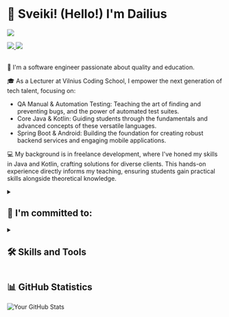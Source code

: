 # 👋 Sveiki! (Hello!) I'm Dailius

[//]: # (https://github.com/antonkomarev/github-profile-views-counter)
![](https://komarev.com/ghpvc/?username=dailius-vcs&base=50&abbreviated=true)

<!--
    https://dev.to/envoy_/150-badges-for-github-pnk 
    https://github.com/hendrasob/badges
    https://github.com/badges/shields
-->
<div>
    <a href="https://www.linkedin.com/in/dailiusrascius/">
        <img src="https://img.shields.io/badge/-LinkedIn-0072b1?e&logo=linkedin&logoColor=white"/>
    </a>
    <a href="https://dailius-vcs.github.io/">
        <img src="https://img.shields.io/badge/My%20Portfolio-Explore-brightgreen"/>
    </a>
</div>
<br/>

👋 I'm a software engineer passionate about quality and education.

🎓 As a Lecturer at Vilnius Coding School, I empower the next generation of tech talent, focusing on:

* QA Manual & Automation Testing: Teaching the art of finding and preventing bugs, and the power of automated test suites.
* Core Java & Kotlin: Guiding students through the fundamentals and advanced concepts of these versatile languages.
* Spring Boot & Android: Building the foundation for creating robust backend services and engaging mobile applications.

💻 My background is in freelance development, where I've honed my skills in Java and Kotlin, crafting solutions for diverse clients. 
This hands-on experience directly informs my teaching, ensuring students gain practical skills alongside theoretical knowledge.



<details>
    <summary>
        <h2>🎯 I'm committed to:</h2>
    </summary>

<table>
    <tr>
        <td>🗝️</td>
        <td>Empowering Students</td>
        <td>Equipping students with the skills, knowledge, and real-world experience needed to excel in the competitive software development landscape.</td>
    </tr>
    <tr>
        <td>🌉</td>
        <td>Bridging Theory and Practice</td>
        <td>Connecting classroom learning with practical projects, giving students the confidence to tackle industry challenges.</td>
    </tr>
    <tr>
        <td>🌱</td>
        <td>Nurturing a Growth Mindset</td>
        <td>Fostering a love of learning and a passion for continuous improvement in the ever-evolving tech industry.</td>
    </tr>
    <tr>
        <td>🤝</td>
        <td>Building a Strong Community</td>
        <td>Creating a supportive and collaborative environment where students can learn from each other and grow together.</td>
    </tr>
    <tr>
        <td>📚</td>
        <td>Giving Back to the Community</td>
        <td>Sharing my knowledge and expertise through open-source contributions, workshops, and mentorship.</td>
    </tr>
</table>
</details>
<details>
    <summary>
        <h2>🛠️ Skills and Tools</h2>
    </summary>

![Java Badge](https://img.shields.io/badge/Java-ED8B00?style=for-the-badge&logo=openjdk)
![Kotlin](https://img.shields.io/badge/Kotlin-0095D5?&style=for-the-badge&logo=kotlin)
![C](https://img.shields.io/badge/C%23-239120?style=for-the-badge&logo=c-sharp)
![Python](https://img.shields.io/badge/Python-14354C?style=for-the-badge&logo=python)
![Visual Basic](https://img.shields.io/badge/Visual%20Basic-945db7?style=for-the-badge&logo=visualstudio&logoColor=white)
![HTML 5](https://img.shields.io/badge/HTML5-E34F26?style=for-the-badge&logo=html5&logoColor=white)
![CSS 3](https://img.shields.io/badge/CSS3-1572B6?style=for-the-badge&logo=css3&logoColor=white)
![JS](https://img.shields.io/badge/JavaScript-323330?style=for-the-badge&logo=javascript&logoColor=F7DF1E)
![TS](https://img.shields.io/badge/TypeScript-007ACC?style=for-the-badge&logo=typescript&logoColor=white)
![NodeJS](https://img.shields.io/badge/Node.js-43853D?style=for-the-badge&logo=node.js&logoColor=white)
![Spring boot](https://img.shields.io/badge/Spring_Boot-6DB33F?style=for-the-badge&logo=spring-boot&logoColor=white)
![Maven](https://img.shields.io/badge/maven-%23C71A36.svg?&style=for-the-badge&logo=apache-maven&logoColor=white)
![Rest API](https://img.shields.io/badge/REST_API-brightgreen?style=for-the-badge)
![Docker Badge](https://img.shields.io/badge/Docker-2CA5E0?style=for-the-badge&logo=docker&logoColor=white)

![Junit 5](https://img.shields.io/badge/JUnit5-25A162?style=for-the-badge&logo=junit5&logoColor=white)
![TestNg](https://img.shields.io/badge/TestNG-E05D44?style=for-the-badge&logo=testng&logoColor=white)
![Selenium](https://img.shields.io/badge/Selenium-43B02A?style=for-the-badge&logo=Selenium&logoColor=white)
![Postman](https://img.shields.io/badge/Postman-FF6C37?style=for-the-badge&logo=Postman&logoColor=white)
![Chrome DevTools](https://img.shields.io/badge/Chrome%20DevTools-4285F4?style=for-the-badge&logo=google-chrome&logoColor=white)

![MySQL](https://img.shields.io/badge/MySQL-005C84?style=for-the-badge&logo=mysql&logoColor=white)
![PostgreSQL](https://img.shields.io/badge/PostgreSQL-316192?style=for-the-badge&logo=postgresql&logoColor=white)
![SQLite](https://img.shields.io/badge/SQLite-07405E?style=for-the-badge&logo=sqlite&logoColor=white)
![Mongo](https://img.shields.io/badge/MongoDB-4EA94B?style=for-the-badge&logo=mongodb&logoColor=white)

![GitHub](https://img.shields.io/badge/git-%23F05033.svg?style=for-the-badge&logo=git&logoColor=white)
![GitHub](https://img.shields.io/badge/GitHub-100000?style=for-the-badge&logo=github&logoColor=white)
![GitLab](https://img.shields.io/badge/GitLab-330F63?style=for-the-badge&logo=gitlab)
![GitHub Actions](https://img.shields.io/badge/GitHub_Actions-2088FF?style=for-the-badge&logo=github-actions&logoColor=white)

![Intellij IDEA](https://img.shields.io/badge/IntelliJ_IDEA-000000.svg?style=for-the-badge&logo=intellij-idea&logoColor=white)
![Android Studio](https://img.shields.io/badge/Android_Studio-3DDC84?style=for-the-badge&logo=android-studio&logoColor=white)
![VS Code](https://img.shields.io/badge/Visual_Studio_Code-0078D4?style=for-the-badge&logo=visual%20studio%20code&logoColor=white)
![Sourcetree](https://img.shields.io/badge/Sourcetree-0052CC?style=for-the-badge&logo=Sourcetree&logoColor=white)
![Jira](https://img.shields.io/badge/jira-%230A0FFF.svg?style=for-the-badge&logo=jira&logoColor=white)
![Trelo](https://img.shields.io/badge/Trello-%230052cc.svg?style=for-the-badge&logo=Trello&logoColor=white)
![Slack](https://img.shields.io/badge/Slack-4A154B?style=for-the-badge&logo=slack)
![Notepad ++](https://img.shields.io/badge/Notepad++-90E59A.svg?style=for-the-badge&logo=notepad%2B%2B&logoColor=black)
![Figma](https://img.shields.io/badge/Figma-F24E1E?style=for-the-badge&logo=figma&logoColor=white)

</details>

## 📊 GitHub Statistics
<!-- https://github.com/anuraghazra/github-readme-stats?tab=readme-ov-file -->
![Your GitHub Stats](https://github-readme-stats.vercel.app/api?username=dailius-vcs&show_icons=true&theme=tokyonight&include_all_commits=true)


